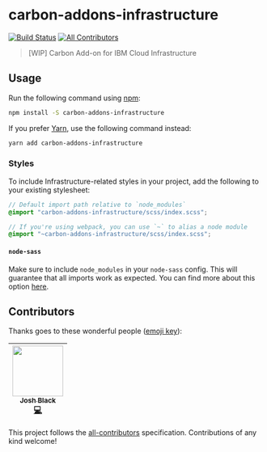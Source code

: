 # carbon-addons-infrastructure

[![Build Status](https://travis-ci.org/carbon-design-system/carbon-addons-infrastructure.svg?branch=master)](https://travis-ci.org/carbon-design-system/carbon-addons-infrastructure)
[![All Contributors](https://img.shields.io/badge/all_contributors-1-orange.svg?style=flat-square)](#contributors)

> [WIP] Carbon Add-on for IBM Cloud Infrastructure

## Usage

Run the following command using [npm](https://www.npmjs.com/):

```bash
npm install -S carbon-addons-infrastructure
```

If you prefer [Yarn](https://yarnpkg.com/en/), use the following command instead:

```bash
yarn add carbon-addons-infrastructure
```

### Styles

To include Infrastructure-related styles in your project, add the following to your existing stylesheet:

```scss
// Default import path relative to `node_modules`
@import "carbon-addons-infrastructure/scss/index.scss";

// If you're using webpack, you can use `~` to alias a node module
@import "~carbon-addons-infrastructure/scss/index.scss";
```

#### `node-sass`

Make sure to include `node_modules` in your `node-sass` config. This will guarantee that all imports work as expected. You can find more about this option [here](https://github.com/sass/node-sass#includepaths).

## Contributors

Thanks goes to these wonderful people ([emoji key](https://github.com/kentcdodds/all-contributors#emoji-key)):

<!-- ALL-CONTRIBUTORS-LIST:START - Do not remove or modify this section -->

<!-- prettier-ignore -->
| [<img src="https://avatars1.githubusercontent.com/u/3901764?v=4" width="100px;"/><br /><sub><b>Josh Black</b></sub>](https://github.com/joshblack)<br />[💻](https://github.com/carbon-design-system/carbon-addons-infrastructure/commits?author=joshblack "Code") |
| :---: |

<!-- ALL-CONTRIBUTORS-LIST:END -->

This project follows the [all-contributors](https://github.com/kentcdodds/all-contributors) specification. Contributions of any kind welcome!
